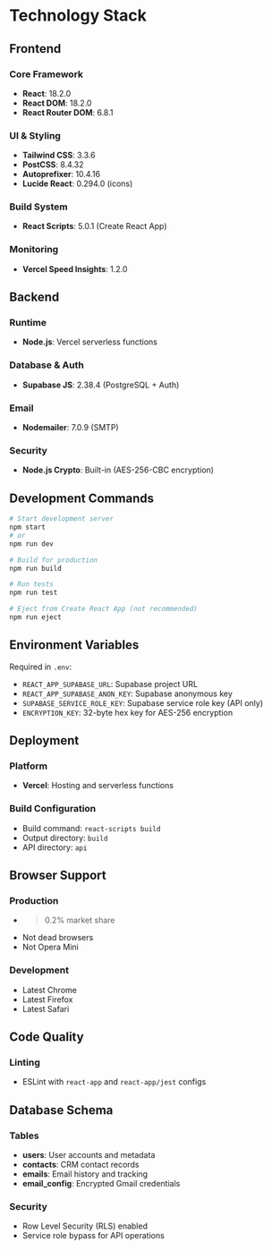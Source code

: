 # Technology Stack

## Frontend

### Core Framework
- **React**: 18.2.0
- **React DOM**: 18.2.0
- **React Router DOM**: 6.8.1

### UI & Styling
- **Tailwind CSS**: 3.3.6
- **PostCSS**: 8.4.32
- **Autoprefixer**: 10.4.16
- **Lucide React**: 0.294.0 (icons)

### Build System
- **React Scripts**: 5.0.1 (Create React App)

### Monitoring
- **Vercel Speed Insights**: 1.2.0

## Backend

### Runtime
- **Node.js**: Vercel serverless functions

### Database & Auth
- **Supabase JS**: 2.38.4 (PostgreSQL + Auth)

### Email
- **Nodemailer**: 7.0.9 (SMTP)

### Security
- **Node.js Crypto**: Built-in (AES-256-CBC encryption)

## Development Commands

```bash
# Start development server
npm start
# or
npm run dev

# Build for production
npm run build

# Run tests
npm run test

# Eject from Create React App (not recommended)
npm run eject
```

## Environment Variables

Required in `.env`:
- `REACT_APP_SUPABASE_URL`: Supabase project URL
- `REACT_APP_SUPABASE_ANON_KEY`: Supabase anonymous key
- `SUPABASE_SERVICE_ROLE_KEY`: Supabase service role key (API only)
- `ENCRYPTION_KEY`: 32-byte hex key for AES-256 encryption

## Deployment

### Platform
- **Vercel**: Hosting and serverless functions

### Build Configuration
- Build command: `react-scripts build`
- Output directory: `build`
- API directory: `api`

## Browser Support

### Production
- >0.2% market share
- Not dead browsers
- Not Opera Mini

### Development
- Latest Chrome
- Latest Firefox
- Latest Safari

## Code Quality

### Linting
- ESLint with `react-app` and `react-app/jest` configs

## Database Schema

### Tables
- **users**: User accounts and metadata
- **contacts**: CRM contact records
- **emails**: Email history and tracking
- **email_config**: Encrypted Gmail credentials

### Security
- Row Level Security (RLS) enabled
- Service role bypass for API operations

